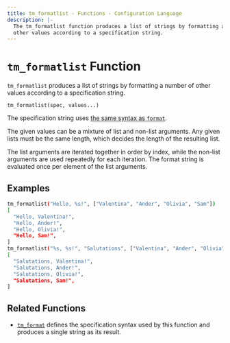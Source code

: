 ```yaml
---
title: tm_formatlist - Functions - Configuration Language
description: |-
  The tm_formatlist function produces a list of strings by formatting a number of
  other values according to a specification string.
---
```


# `tm_formatlist` Function

`tm_formatlist` produces a list of strings by formatting a number of other
values according to a specification string.

```hcl
tm_formatlist(spec, values...)
```

The specification string uses
[the same syntax as `format`](https://developer.hashicorp.com/terraform/language/functions/format#specification-syntax).

The given values can be a mixture of list and non-list arguments. Any given
lists must be the same length, which decides the length of the resulting list.

The list arguments are iterated together in order by index, while the non-list
arguments are used repeatedly for each iteration. The format string is evaluated
once per element of the list arguments.

## Examples

```sh
tm_formatlist("Hello, %s!", ["Valentina", "Ander", "Olivia", "Sam"])
[
  "Hello, Valentina!",
  "Hello, Ander!",
  "Hello, Olivia!",
  "Hello, Sam!",
]
tm_formatlist("%s, %s!", "Salutations", ["Valentina", "Ander", "Olivia", "Sam"])
[
  "Salutations, Valentina!",
  "Salutations, Ander!",
  "Salutations, Olivia!",
  "Salutations, Sam!",
]
```

## Related Functions

* [`tm_format`](./tm_format.md) defines the specification syntax used by this
  function and produces a single string as its result.
